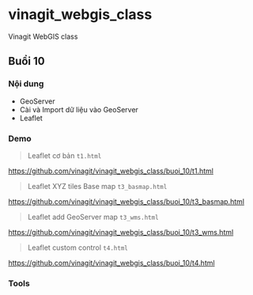 # vinagit_webgis_class
Vinagit WebGIS class

## Buổi 10

### Nội dung

* GeoServer
* Cài và Import dữ liệu vào GeoServer
* Leaflet

### Demo

> Leaflet cơ bản `t1.html`

https://github.com/vinagit/vinagit_webgis_class/buoi_10/t1.html

> Leaflet XYZ tiles Base map `t3_basmap.html`

https://github.com/vinagit/vinagit_webgis_class/buoi_10/t3_basmap.html


> Leaflet add GeoServer map `t3_wms.html`

https://github.com/vinagit/vinagit_webgis_class/buoi_10/t3_wms.html


> Leaflet custom control `t4.html`

https://github.com/vinagit/vinagit_webgis_class/buoi_10/t4.html


### Tools

